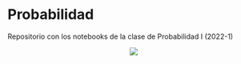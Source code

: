 # Probabilidad
Repositorio con los notebooks de la clase de Probabilidad I (2022-1)


<p align="center">
   <img src="https://magiamerlos.com/wp-content/uploads/2020/06/64946-alt2.png"/>
</p>

